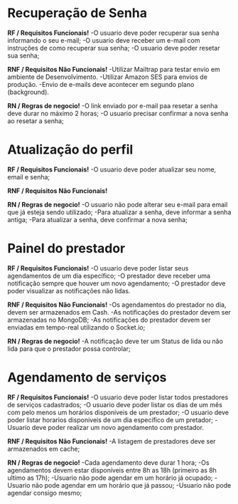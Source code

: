 # Recuperação de Senha

**RF / Requisitos Funcionais!**
-O usuario deve poder recuperar sua senha informando o seu e-mail;
-O usuario deve receber um e-mail com instruções de como recuperar sua senha;
-O usuario deve poder resetar sua senha;

**RNF / Requisitos Não Funcionais!**
-Utilizar Mailtrap para testar envio em ambiente de Desenvolvimento.
-Utilizar Amazon SES para envios de produção.
-Envio de e-mails deve acontecer em segundo plano (background).

**RN / Regras de negocio!**
-O link enviado por e-mail paa resetar a senha deve durar no máximo 2 horas;
-O usuario precisar confirmar a nova senha ao resetar a senha;

# Atualização do perfil

**RF / Requisitos Funcionais!**
-O usuario deve poder atualizar seu nome, email e senha;

**RNF / Requisitos Não Funcionais!**

**RN / Regras de negocio!**
-O usuario não pode alterar seu e-mail para email que já esteja sendo utilizado;
-Para atualizar a senha, deve informar a senha antiga;
-Para atualizar a senha, deve confirmar a nova senha;

# Painel do prestador

**RF / Requisitos Funcionais!**
-O usuario deve poder listar seus agendamentos de um dia específico;
-O prestador deve receber uma notificação sempre que houver um novo agendamento;
-O prestador deve poder visualizar as notificações não lidas.

**RNF / Requisitos Não Funcionais!**
-Os agendamentos do prestador no dia, devem ser armazenados em Cash.
-As notificações do prestador devem ser armazenadas no MongoDB;
-As notificações do prestador devem ser enviadas em tempo-real utilizando o Socket.io;

**RN / Regras de negocio!**
-A notificação deve ter um Status de lida ou não lida para que o prestador possa controlar;

# Agendamento de serviços

**RF / Requisitos Funcionais!**
-O usuario deve poder listar todos prestadores de serviços cadastrados;
-O usuario deve poder listar os dias de um mês com pelo menos um horários disponíveis de um prestador;
-O usuario deve poder listar horarios disponiveis de um dia específico de um pretador;
-Usuario deve poder realizar um novo agendamento com prestador.

**RNF / Requisitos Não Funcionais!**
-A listagem de prestadores deve ser armazenados em cache;

**RN / Regras de negocio!**
-Cada agendamento deve durar 1 hora;
-Os agendamentos devem estar disponíveis entre 8h as 18h (primeiro as 8h ultimo as 17h);
-Usuario não pode agendar em um horário já ocupado;
-Usuario não pode agendar em um horário que já passou;
-Usuario não pode agendar consigo mesmo;
